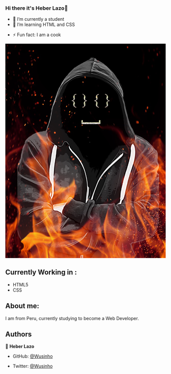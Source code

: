 ### Hi there it's Heber Lazo👋

- 🔭 I’m currently a student
- 🌱 I’m learning HTML and CSS
<!-- - 👯 I’m looking to collaborate on ...
- 🤔 I’m looking for help with ...
- 💬 Ask me about ...
- 📫 How to reach me: ...
- 😄 Pronouns: ... -->
- ⚡ Fun fact: I am a cook

![screenshot](./images/logoV2.png)

## Currently Working in :

- HTML5
- CSS

## About me:

I am from Peru, currently studying to become a Web Developer.

## Authors

👤 **Heber Lazo**

- GitHub: [@Wusinho](https://github.com/Wusinho)

- Twitter: [@Wusinho](https://twitter.com/lazo_heber)
